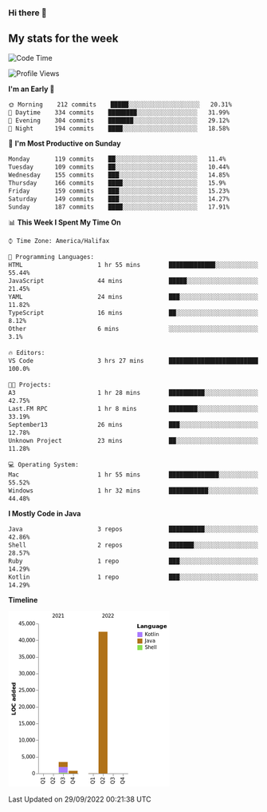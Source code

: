 ### Hi there 👋

## My stats for the week
<!--START_SECTION:waka-->
![Code Time](http://img.shields.io/badge/Code%20Time-399%20hrs%2050%20mins-blue)

![Profile Views](http://img.shields.io/badge/Profile%20Views-0-blue)

**I'm an Early 🐤** 

```text
🌞 Morning    212 commits    █████░░░░░░░░░░░░░░░░░░░░   20.31% 
🌆 Daytime    334 commits    ████████░░░░░░░░░░░░░░░░░   31.99% 
🌃 Evening    304 commits    ███████░░░░░░░░░░░░░░░░░░   29.12% 
🌙 Night      194 commits    ████░░░░░░░░░░░░░░░░░░░░░   18.58%

```
📅 **I'm Most Productive on Sunday** 

```text
Monday       119 commits    ██░░░░░░░░░░░░░░░░░░░░░░░   11.4% 
Tuesday      109 commits    ██░░░░░░░░░░░░░░░░░░░░░░░   10.44% 
Wednesday    155 commits    ███░░░░░░░░░░░░░░░░░░░░░░   14.85% 
Thursday     166 commits    ████░░░░░░░░░░░░░░░░░░░░░   15.9% 
Friday       159 commits    ███░░░░░░░░░░░░░░░░░░░░░░   15.23% 
Saturday     149 commits    ███░░░░░░░░░░░░░░░░░░░░░░   14.27% 
Sunday       187 commits    ████░░░░░░░░░░░░░░░░░░░░░   17.91%

```


📊 **This Week I Spent My Time On** 

```text
⌚︎ Time Zone: America/Halifax

💬 Programming Languages: 
HTML                     1 hr 55 mins        █████████████░░░░░░░░░░░░   55.44% 
JavaScript               44 mins             █████░░░░░░░░░░░░░░░░░░░░   21.45% 
YAML                     24 mins             ███░░░░░░░░░░░░░░░░░░░░░░   11.82% 
TypeScript               16 mins             ██░░░░░░░░░░░░░░░░░░░░░░░   8.12% 
Other                    6 mins              ░░░░░░░░░░░░░░░░░░░░░░░░░   3.1%

🔥 Editors: 
VS Code                  3 hrs 27 mins       █████████████████████████   100.0%

🐱‍💻 Projects: 
A3                       1 hr 28 mins        ██████████░░░░░░░░░░░░░░░   42.75% 
Last.FM RPC              1 hr 8 mins         ████████░░░░░░░░░░░░░░░░░   33.19% 
September13              26 mins             ███░░░░░░░░░░░░░░░░░░░░░░   12.78% 
Unknown Project          23 mins             ██░░░░░░░░░░░░░░░░░░░░░░░   11.28%

💻 Operating System: 
Mac                      1 hr 55 mins        ██████████████░░░░░░░░░░░   55.52% 
Windows                  1 hr 32 mins        ███████████░░░░░░░░░░░░░░   44.48%

```

**I Mostly Code in Java** 

```text
Java                     3 repos             ██████████░░░░░░░░░░░░░░░   42.86% 
Shell                    2 repos             ███████░░░░░░░░░░░░░░░░░░   28.57% 
Ruby                     1 repo              ███░░░░░░░░░░░░░░░░░░░░░░   14.29% 
Kotlin                   1 repo              ███░░░░░░░░░░░░░░░░░░░░░░   14.29%

```


**Timeline**

![Chart not found](https://raw.githubusercontent.com/lyndseyy/lyndseyy/main/charts/bar_graph.png) 


 Last Updated on 29/09/2022 00:21:38 UTC
<!--END_SECTION:waka-->